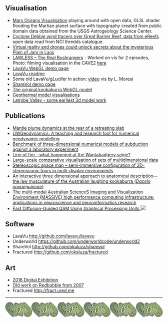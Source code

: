 ## Visualisation
- [Mars Oceans Visualisation](https://bridges.monash.edu/articles/media/Mars_Oceans_Visualisation/12792575) playing around with open data, GLSL shader flooding the Martian planet surface with topography created from public domain data obtained from the USGS Astrogeology Science Center.
- [Cyclone Debbie wind tracers over Great Barrier Reef, data from eReefs](https://bridges.monash.edu/articles/media/Cyclone_Debbie_wind_tracers_over_Great_Barrier_Reef_data_from_eReefs/12725381) open data read from NCI thredds catalogue.
- [Virtual reality and drones could unlock secrets about the mysterious Plain of Jars in Laos](http://www.abc.net.au/news/2016-10-18/vr-and-drones-could-unlock-secrets-about-the-plain-of-jars-laos/7938520)
- [LAWLESS – The Real Bushrangers](https://genepoolproductions.com/lawless-project) - Worked on vis for 2 episodes, Photo: filming visualisation in the CAVE2 [here](https://images.squarespace-cdn.com/content/v1/5bcff59ca09a7e44dee61ca1/1542687206271-OH6Z41Q3BP14B4JTOZNC/36_Lawless_Kelly_Cave_05_edit.jpg?format=2500w)
- [LavaVu WebGL demo page](https://lavavu.github.io/)
- [LavaVu readme](https://github.com/OKaluza/LavaVu/blob/master/README.md)
- Some old LavaVu/gLucifer in action: [video](https://www.youtube.com/watch?v=cVulRP2tUGM) vis by L. Moresi
- [ShareVol demo page](http://owen.kaluza.id.au/sharevol/)
- [The original kookaburra WebGL model](http://cave2.github.io/websurfer/?model=examples/quayle_kookaburra)
- [Geothermal model visualisations](https://figshare.com/articles/poster/Underworld_and_multi_basin_heat_flow/763080)
- [Latrobe Valley - some earliest 3d model work](https://bridges.monash.edu/articles/figure/Latrobe_Valley_images_from_the_Auscope_Geothermal_demonstrators/15001218)

## Publications
- [Mantle plume dynamics at the rear of a retreating slab](https://academic.oup.com/gji/article-abstract/222/2/1146/5835229)
- [UWGeodynamics: A teaching and research tool for numerical geodynamic modelling](http://joss.theoj.org/papers/10.21105/joss.01136)
- [Benchmark of three-dimensional numerical models of subduction against a laboratory experiment](https://www.sciencedirect.com/science/article/pii/S0031920118300360)
- [Line of fire - what happened at the Wantabadgery seige?](https://www.ncbi.nlm.nih.gov/pubmed/29058106)
- [Large-scale comparative visualisation of sets of multidimensional data](https://peerj.com/articles/cs-88/)
- [Stereoscopic space map – semi-immersive configuration of 3D-stereoscopic tours in multi-display environments](https://research.monash.edu/en/publications/stereoscopic-space-map-semi-immersive-configuration-of-3d-stereos)
- [An interactive three dimensional approach to anatomical description—the jaw musculature of the Australian laughing kookaburra (_Dacelo novaeguineae_)](https://peerj.com/articles/355/)
- [The multi-modal Australian ScienceS Imaging and Visualization Environment (MASSIVE) high performance computing infrastructure: applications in neuroscience and neuroinformatics research](https://www.ncbi.nlm.nih.gov/pubmed/24734019)
- [Fast Diffusion-Guided QSM Using Graphical Processing Units ![](https://www.ismrm.org/13/pdficon2.gif)](http://archive.ismrm.org/2013/2667.html)

## Software
- LavaVu http://github.com/lavavu/lavavu
- Underworld https://github.com/underworldcode/underworld2
- ShareVol http://github.com/okaluza/sharevol
- Fractured http://github.com/okaluza/fractured

## Art
- [2016 Digital Exhibition](http://owen.kaluza.id.au/2016)
- [Old work on Redbubble from 2007](http://redbubble.com/people/owenk) 
- Fractured http://fract.ured.me

---

![border-image](natural-order-border_sm.jpg)
